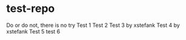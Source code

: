 
# test-repo

Do or do not, there is no try
Test 1
Test 2
Test 3 by xstefank 
Test 4 by xstefank
Test 5
test 6

